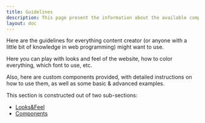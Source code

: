 ```yaml
---
title: Guidelines
description: This page present the information about the available components that can be used to visually enrich Markdown text 
layout: doc
---
```

Here are the guidelines for everything content creator (or anyone with a little bit of knowledge in web programming) might want to use. 

Here you can play with looks and feel of the website, how to color everything, which font to use, etc.

Also, here are custom components provided, with detailed instructions on how to use them, as well as some basic & advanced examples.

This section is constructed out of two sub-sections:
- [Looks&Feel](/_8.guidelines/looks-feel/)
- [Components](/_8.guidelines/components/)

